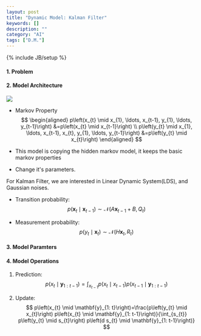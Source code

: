 ```yaml
---
layout: post
title: "Dynamic Model: Kalman Filter"
keywords: []
description: ""
category: "AI"
tags: ["D.M."]
---
```

{% include JB/setup %}

#### 1. Problem


#### 2. Model Architecture

<img src="{{IMAGE_PATH}}/ai-dynamic-model-kalman-filter-introduction.png" height="" width="" />

- Markov Property
$$
\begin{aligned} p\left(x_{t} \mid x_{1}, \ldots, x_{t-1}, y_{1}, \ldots,
y_{t-1}\right) &=p\left(x_{t} \mid x_{t-1}\right) \\ p\left(y_{t} \mid x_{1},
\ldots, x_{t-1}, x_{t}, y_{1}, \ldots, y_{t-1}\right) &=p\left(y_{t} \mid
x_{t}\right) \end{aligned}
$$

- This model is copying the hidden markov model, it keeps the basic markov
  properties
- Change it's parameters.


For Kalman Filter, we are interested in Linear Dynamic System(LDS), and Gaussian
noises.

- Transition probability: 
$$
p\left(\mathbf{x}_{t} \mid \mathbf{x}_{t-1}\right) \sim \mathcal{N}\left(A
\mathbf{x}_{t-1}+B, Q_{t}\right)
$$

- Measurement probability:
$$
p\left(y_{t} \mid \mathbf{x}_{t}\right) \sim \mathcal{N}\left(H \mathbf{x}_{t},
R_{t}\right)
$$



#### 3. Model Paramters

#### 4. Model Operations
1. Prediction:
$$
p\left(x_{t} \mid \mathbf{y}_{1: t-1}\right)=\int_{x_{t-1}} p\left(x_{t} \mid
x_{t-1}\right) p\left(x_{t-1} \mid \mathbf{y}_{1: t-1}\right)
$$

2. Update:
$$
p\left(x_{t} \mid \mathbf{y}_{1: t}\right)=\frac{p\left(y_{t} \mid x_{t}\right)
p\left(x_{t} \mid \mathbf{y}_{1: t-1}\right)}{\int_{s_{t}} p\left(y_{t} \mid
s_{t}\right) p\left(d s_{t} \mid \mathbf{y}_{1: t-1}\right)}
$$

